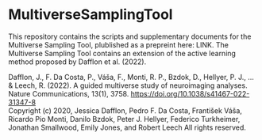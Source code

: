 # MultiverseSamplingTool
This repository contains the scripts and supplementary documents for the Multiverse Sampling Tool, plublished as a prepreint here: LINK.
The Multiverse Sampling Tool contains an extension of the active learning method proposed by Dafflon et al. (2022). 

Dafflon, J., F. Da Costa, P., Váša, F., Monti, R. P., Bzdok, D., Hellyer, P. J., ... & Leech, R. (2022). A guided multiverse study of neuroimaging analyses. Nature Communications, 13(1), 3758. https://doi.org/10.1038/s41467-022-31347-8  
Copyright (c) 2020, Jessica Dafflon, Pedro F. Da Costa, František Váša, Ricardo Pio Monti, Danilo Bzdok, Peter J. Hellyer, Federico Turkheimer, Jonathan Smallwood, Emily Jones, and Robert Leech All rights reserved.
